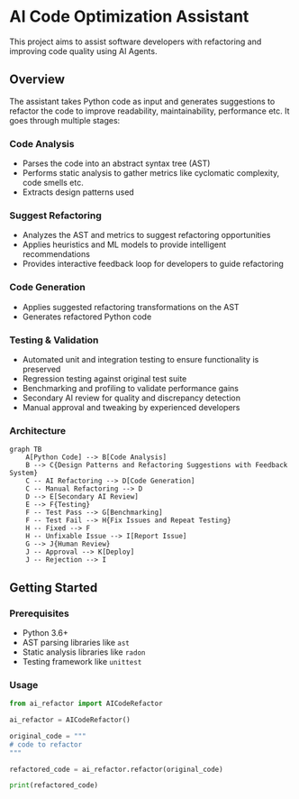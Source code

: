 # AI Code Optimization Assistant

This project aims to assist software developers with refactoring and improving code quality using AI Agents.

## Overview

The assistant takes Python code as input and generates suggestions to refactor the code to improve readability, maintainability, performance etc. It goes through multiple stages:

### Code Analysis

- Parses the code into an abstract syntax tree (AST)
- Performs static analysis to gather metrics like cyclomatic complexity, code smells etc. 
- Extracts design patterns used

### Suggest Refactoring

- Analyzes the AST and metrics to suggest refactoring opportunities
- Applies heuristics and ML models to provide intelligent recommendations
- Provides interactive feedback loop for developers to guide refactoring

### Code Generation

- Applies suggested refactoring transformations on the AST
- Generates refactored Python code

### Testing & Validation

- Automated unit and integration testing to ensure functionality is preserved
- Regression testing against original test suite
- Benchmarking and profiling to validate performance gains
- Secondary AI review for quality and discrepancy detection
- Manual approval and tweaking by experienced developers

### Architecture
```mermaid
graph TB
    A[Python Code] --> B[Code Analysis]
    B --> C{Design Patterns and Refactoring Suggestions with Feedback System}
    C -- AI Refactoring --> D[Code Generation]
    C -- Manual Refactoring --> D
    D --> E[Secondary AI Review]
    E --> F{Testing}
    F -- Test Pass --> G[Benchmarking]
    F -- Test Fail --> H{Fix Issues and Repeat Testing}
    H -- Fixed --> F
    H -- Unfixable Issue --> I[Report Issue]
    G --> J{Human Review}
    J -- Approval --> K[Deploy]
    J -- Rejection --> I
```
## Getting Started

### Prerequisites

- Python 3.6+
- AST parsing libraries like `ast`
- Static analysis libraries like `radon`
- Testing framework like `unittest` 

### Usage

```python
from ai_refactor import AICodeRefactor

ai_refactor = AICodeRefactor() 

original_code = """
# code to refactor
"""

refactored_code = ai_refactor.refactor(original_code)

print(refactored_code)